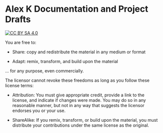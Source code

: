 
# Alex K Documentation and Project Drafts

[![CC BY SA 4.0](https://licensebuttons.net/l/by-sa/4.0/88x31.png)](https://creativecommons.org/licenses/by-sa/4.0/)

You are free to:

- Share: copy and redistribute the material in any medium or format

- Adapt: remix, transform, and build upon the material

... for any purpose, even commercially.

The licensor cannot revoke these freedoms as long as you follow these license terms:

- Attribution: You must give appropriate credit, provide a link to the license, and indicate if changes were made. You may do so in any reasonable manner, but not in any way that suggests the licensor endorses you or your use.

- ShareAlike: If you remix, transform, or build upon the material, you must distribute your contributions under the same license as the original.

